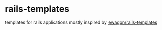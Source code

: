 # rails-templates
templates for rails applications mostly inspired by [lewagon/rails-templates](https://github.com/lewagon/rails-templates)
